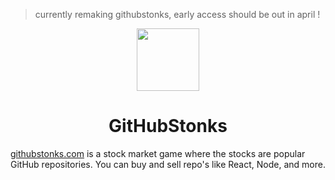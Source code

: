 > currently remaking githubstonks, early access should be out in april !

<div align="center">
<img align="center" width="100" height="100" src="client/public/ghs.png">
<h1>GitHubStonks</h1>

</div>

<a href="https://githubstonks.com/" target="_blank">githubstonks.com</a> is a stock market game where the stocks are popular GitHub repositories. You can buy and sell repo's like React, Node, and more.

